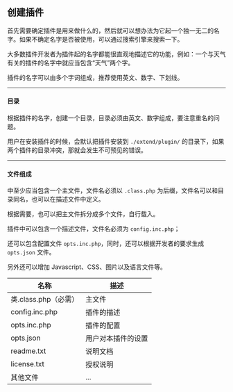 ## 创建插件

首先需要确定插件是用来做什么的，然后就可以想办法为它起一个独一无二的名字。如果不确定名字是否被使用，可以通过搜索引擎来搜索一下。

大多数插件开发者为插件起的名字都能很直观地描述它的功能，例如：一个与天气有关的插件的名字中就应当包含“天气”两个字。

插件的名字可以由多个字词组成，推荐使用英文、数字、下划线。

----------

#### 目录

根据插件的名字，创建一个目录，目录必须由英文、数字组成，要注意重名的问题。

用户在安装插件的时候，会默认把插件安装到 `./extend/plugin/` 的目录下，如果两个插件的目录冲突，那就会发生不可预见的错误。

---------- 
 
#### 文件组成

中至少应当包含一个主文件，文件名必须以 `.class.php` 为后缀，文件名可以和目录同名，也可以在描述文件中定义。

根据需要，也可以把主文件拆分成多个文件，自行载入。

插件中可以包含一个描述文件，文件名必须为 `config.inc.php`；

还可以包含配置文件 `opts.inc.php`，同时，还可以根据开发者的要求生成 `opts.json` 文件。

另外还可以增加 Javascript、CSS、图片以及语言文件等。

| 名称 | 描述 |
| - | - |
| 类.class.php（必需） | 主文件 |
| config.inc.php | 插件的描述 |
| opts.inc.php | 插件的配置 |
| opts.json | 用户对本插件的设置 |
| readme.txt | 说明文档 |
| license.txt | 授权说明 |
| 其他文件 | ... |
